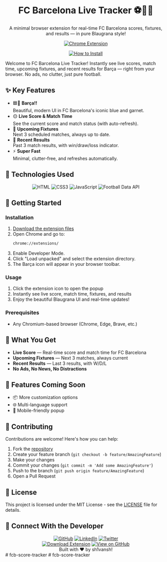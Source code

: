 <a name="readme-top"></a>

<div align="center">
  <h1>FC Barcelona Live Tracker ⚽️🔵🔴</h1>
  <p>A minimal browser extension for real-time FC Barcelona scores, fixtures, and results — in pure Blaugrana style!</p>
  
  <a href="https://github.com/ShiiiivanshSingh/fcb-score-tracker/archive/refs/heads/main.zip"><img src="https://img.shields.io/badge/Chrome-Extension-4285F4?style=for-the-badge&logo=google-chrome&logoColor=white" alt="Chrome Extension"></a>

  <a href="#-getting-started"><img src="https://img.shields.io/badge/🔧%20How%20to%20Install-FF5733?style=for-the-badge" alt="How to Install"></a>
</div>

Welcome to FC Barcelona Live Tracker! Instantly see live scores, match time, upcoming fixtures, and recent results for Barça — right from your browser. No ads, no clutter, just pure football.

## ✨ Key Features

* 🟦🔴 **Barça!!**<br>Beautiful, modern UI in FC Barcelona's iconic blue and garnet.
* 🟡 **Live Score & Match Time**<br>See the current score and match status (with auto-refresh).
* 📅 **Upcoming Fixtures**<br>Next 3 scheduled matches, always up to date.
* 🏁 **Recent Results**<br>Past 3 match results, with win/draw/loss indicator.
* ⚡ **Super Fast**<br>Minimal, clutter-free, and refreshes automatically.

## 🔧 Technologies Used

<div align="center">
  <img src="https://img.shields.io/badge/HTML5-E34F26?style=for-the-badge&logo=html5&logoColor=white" alt="HTML">
  <img src="https://img.shields.io/badge/CSS3-1572B6?style=for-the-badge&logo=css3&logoColor=white" alt="CSS3">
  <img src="https://img.shields.io/badge/JavaScript-F7DF1E?style=for-the-badge&logo=javascript&logoColor=black" alt="JavaScript">
  <img src="https://img.shields.io/badge/Football%20Data%20API-004D98?style=for-the-badge" alt="Football Data API">
</div>

## 🚀 Getting Started

### Installation
1. [Download the extension files](https://github.com/ShiiiivanshSingh/fcb-score-tracker/archive/refs/heads/main.zip)
2. Open Chrome and go to:
   ```bash
   chrome://extensions/
   ```
3. Enable Developer Mode.
4. Click "Load unpacked" and select the extension directory.
5. The Barça icon will appear in your browser toolbar.

### Usage
1. Click the extension icon to open the popup
2. Instantly see live score, match time, fixtures, and results
3. Enjoy the beautiful Blaugrana UI and real-time updates!

### Prerequisites
- Any Chromium-based browser (Chrome, Edge, Brave, etc.)

## 📅 What You Get

* **Live Score** — Real-time score and match time for FC Barcelona
* **Upcoming Fixtures** — Next 3 matches, always current
* **Recent Results** — Last 3 results, with W/D/L
* **No Ads, No News, No Distractions**

## 🎯 Features Coming Soon

* 📦 More customization options
* 🌐 Multi-language support
* 📱 Mobile-friendly popup

## 🤝 Contributing

Contributions are welcome! Here's how you can help:

1. Fork the [repository](https://github.com/ShiiiivanshSingh/fcb-score-tracker/)
2. Create your feature branch (`git checkout -b feature/AmazingFeature`)
3. Make your changes
4. Commit your changes (`git commit -m 'Add some AmazingFeature'`)
5. Push to the branch (`git push origin feature/AmazingFeature`)
6. Open a Pull Request

## 📄 License

This project is licensed under the MIT License - see the [LICENSE](LICENSE) file for details.

## 🔗 Connect With the Developer

<div align="center">
  <a href="https://github.com/ShiiiivanshSingh"><img src="https://img.shields.io/badge/GitHub-100000?style=for-the-badge&logo=github&logoColor=white" alt="GitHub"></a>
  <a href="https://www.linkedin.com/in/shivansh-pratap-singh-23b3b92b1"><img src="https://img.shields.io/badge/LinkedIn-0077B5?style=for-the-badge&logo=linkedin&logoColor=white" alt="LinkedIn"></a>
  <a href="https://x.com/de_mirage_fan"><img src="https://img.shields.io/badge/Twitter-1DA1F2?style=for-the-badge&logo=twitter&logoColor=white" alt="Twitter"></a>
</div>
<div align="center">
  <a href="https://github.com/ShiiiivanshSingh/fcb-score-tracker/archive/refs/heads/main.zip"><img src="https://img.shields.io/badge/🔽%20Download%20Extension-FF5733?style=for-the-badge" alt="Download Extension"></a>
  <a href="https://github.com/ShiiiivanshSingh/fcb-score-tracker/"><img src="https://img.shields.io/badge/📦%20View%20on%20GitHub-28A745?style=for-the-badge" alt="View on GitHub"></a>
</div>

<div align="center">
  Built with ♥️ by sh1vansh!
</div>
#   f c b - s c o r e - t r a c k e r 
 
 #   f c b - s c o r e - t r a c k e r 
 
 